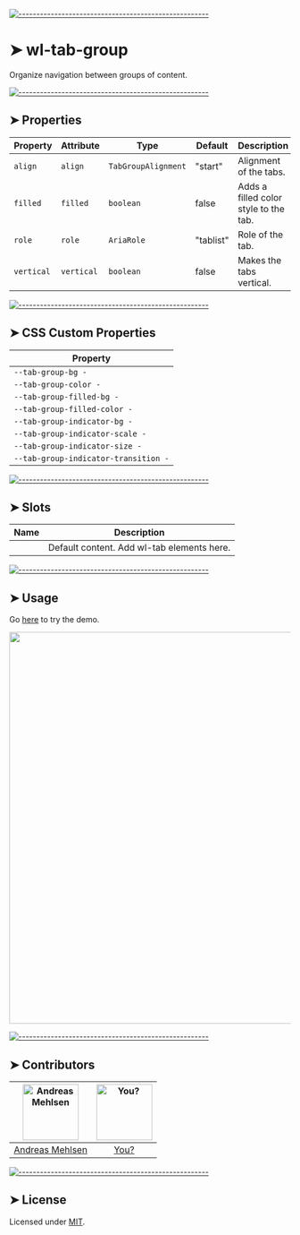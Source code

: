 
[![-----------------------------------------------------](https://raw.githubusercontent.com/andreasbm/readme/master/assets/lines/colored.png)](#wl-tab-group)

# ➤ wl-tab-group

Organize navigation between groups of content.


[![-----------------------------------------------------](https://raw.githubusercontent.com/andreasbm/readme/master/assets/lines/colored.png)](#properties)

## ➤ Properties

| Property   | Attribute  | Type                | Default   | Description                           |
|------------|------------|---------------------|-----------|---------------------------------------|
| `align`    | `align`    | `TabGroupAlignment` | "start"   | Alignment of the tabs.                |
| `filled`   | `filled`   | `boolean`           | false     | Adds a filled color style to the tab. |
| `role`     | `role`     | `AriaRole`          | "tablist" | Role of the tab.                      |
| `vertical` | `vertical` | `boolean`           | false     | Makes the tabs vertical.              |


[![-----------------------------------------------------](https://raw.githubusercontent.com/andreasbm/readme/master/assets/lines/colored.png)](#css-custom-properties)

## ➤ CSS Custom Properties

| Property                             |
|--------------------------------------|
| `--tab-group-bg -`                   |
| `--tab-group-color -`                |
| `--tab-group-filled-bg -`            |
| `--tab-group-filled-color -`         |
| `--tab-group-indicator-bg -`         |
| `--tab-group-indicator-scale -`      |
| `--tab-group-indicator-size -`       |
| `--tab-group-indicator-transition -` |


[![-----------------------------------------------------](https://raw.githubusercontent.com/andreasbm/readme/master/assets/lines/colored.png)](#slots)

## ➤ Slots

| Name | Description                                |
|------|--------------------------------------------|
|      | Default content. Add wl-tab elements here. |



[![-----------------------------------------------------](https://raw.githubusercontent.com/andreasbm/readme/master/assets/lines/colored.png)](#usage)

## ➤ Usage

Go [here](https://weightless.dev/elements/tabs) to try the demo.

<a href="https://weightless.dev/elements/tabs" align="center">
  <img src="https://raw.githubusercontent.com/andreasbm/elements/master/screenshots/wl-tabs.png" width="700" />
</a>


[![-----------------------------------------------------](https://raw.githubusercontent.com/andreasbm/readme/master/assets/lines/colored.png)](#contributors)

## ➤ Contributors
	

| [<img alt="Andreas Mehlsen" src="https://avatars1.githubusercontent.com/u/6267397?s=460&v=4" width="100">](https://twitter.com/andreasmehlsen) | [<img alt="You?" src="https://joeschmoe.io/api/v1/random" width="100">](https://github.com/andreasbm/weightless/blob/master/CONTRIBUTING.md) |
|:--------------------------------------------------:|:--------------------------------------------------:|
| [Andreas Mehlsen](https://twitter.com/andreasmehlsen) | [You?](https://github.com/andreasbm/weightless/blob/master/CONTRIBUTING.md) |


[![-----------------------------------------------------](https://raw.githubusercontent.com/andreasbm/readme/master/assets/lines/colored.png)](#license)

## ➤ License
	
Licensed under [MIT](https://opensource.org/licenses/MIT).
